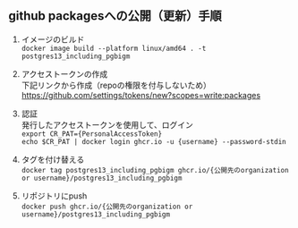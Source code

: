 ## github packagesへの公開（更新）手順  
1. イメージのビルド  
`docker image build --platform linux/amd64 . -t postgres13_including_pgbigm`
   
2. アクセストークンの作成  
下記リンクから作成（repoの権限を付与しないため）  
https://github.com/settings/tokens/new?scopes=write:packages

3. 認証  
発行したアクセストークンを使用して、ログイン  
`export CR_PAT={PersonalAccessToken}`  
`echo $CR_PAT | docker login ghcr.io -u {username} --password-stdin`
   
4. タグを付け替える  
`docker tag postgres13_including_pgbigm ghcr.io/{公開先のorganization or username}/postgres13_including_pgbigm`

5. リポジトリにpush  
`docker push ghcr.io/{公開先のorganization or username}/postgres13_including_pgbigm`
